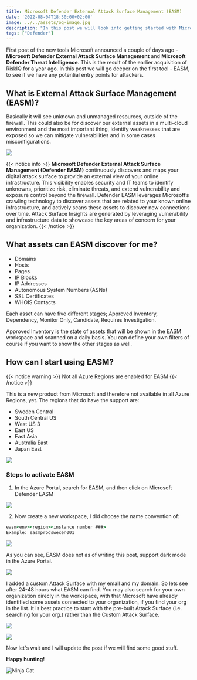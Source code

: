 ```yaml
---
title: Microsoft Defender External Attack Surface Management (EASM)
date: '2022-08-04T18:30:00+02:00'
image: ../../assets/og-image.jpg
description: "In this post we will look into getting started with Microsoft Defender External Attack Surface Management (EASM)"
tags: ["Defender"]
---
```


First post of the new tools Microsoft announced a couple of days ago - **Microsoft Defender External Attack Surface Management** and **Microsoft Defender Threat Intelligence**. This is the result of the earlier acquisition of RiskIQ for a year ago.
In this post we will go deeper on the first tool - EASM, to see if we have any potential entry points for attackers.

## What is External Attack Surface Management (EASM)?
Basically it will see unknown and unmanaged resources, outside of the firewall. This could also be for discover our external assets in a multi-cloud environment and the most important thing, identify weaknesses that are exposed so we can mitigate vulnerabilities and in some cases misconfigurations. 

![](images/EASM.svg)

{{< notice info >}}
**Microsoft Defender External Attack Surface Management (Defender EASM)** continuously discovers and maps your digital attack surface to provide an external view of your online infrastructure. This visibility enables security and IT teams to identify unknowns, prioritize risk, eliminate threats, and extend vulnerability and exposure control beyond the firewall. Defender EASM leverages Microsoft’s crawling technology to discover assets that are related to your known online infrastructure, and actively scans these assets to discover new connections over time. Attack Surface Insights are generated by leveraging vulnerability and infrastructure data to showcase the key areas of concern for your organization.
{{< /notice >}}


## What assets can EASM discover for me?

* Domains
* Hosts
* Pages
* IP Blocks
* IP Addresses
* Autonomous System Numbers (ASNs)
* SSL Certificates
* WHOIS Contacts

Each asset can have five different stages; Approved Inventory, Dependency, Monitor Only, Candidate, Requires Investigation. 

Approved Inventory is the state of assets that will be shown in the EASM workspace and scanned on a daily basis. You can define your own filters of course if you want to show the other stages as well. 

## How can I start using EASM?

{{< notice warning >}}
Not all Azure Regions are enabled for EASM 
{{< /notice >}}

This is a new product from Microsoft and therefore not available in all Azure Regions, yet. The regions that do have the support are:
* Sweden Central
* South Central US
* West US 3
* East US
* East Asia
* Australia East
* Japan East

![](images/EASM_regions.jpg)

### Steps to activate EASM
1. In the Azure Portal, search for EASM, and then click on Microsoft Defender EASM

![](images/EASM_Create1.jpg)

2. Now create a new workspace, I did choose the name convention of:

```cmd
easm<env><region><instance number ###>
Example: easmprodswecen001
```

![](images/EASM_Create2.jpg)

As you can see, EASM does not as of writing this post, support dark mode in the Azure Portal.

![](images/EASM_Menu1.jpg)

I added a custom Attack Surface with my email and my domain. So lets see after 24-48 hours what EASM can find. You may also search for your own organization direcly in the workspace, with that Microsoft have already identified some assets connected to your organization, if you find your org in the list. It is best practice to start with the pre-built Attack Surface (i.e. searching for your org.) rather than the Custom Attack Surface.

![](images/EASM_Menu2.jpg)

![](images/EASM_Menu3.jpg)

Now let's wait and I will update the post if we will find some good stuff. 

**Happy hunting!**

![Ninja Cat](/ninja-cat.png)
